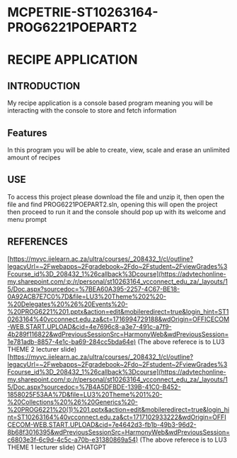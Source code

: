 # MCPETRIE-ST10263164-PROG6221POEPART2
# RECIPE APPLICATION
## INTRODUCTION
My recipe application is a console based program meaning you will be interacting with the console to store and fetch information
## Features
In this program you will be able to create, view, scale and erase an unlimited amount of recipes
## USE
To access this project please download the file and unzip it, then open the file and find PROG6221POEPART2.sln, opening this will open the project then proceed to run it and the console should pop up with its welcome and menu prompt

## REFERENCES
[https://myvc.iielearn.ac.za/ultra/courses/_208432_1/cl/outline?legacyUrl=~2Fwebapps~2Fgradebook~2Fdo~2Fstudent~2FviewGrades%3Fcourse_id%3D_208432_1%26callback%3Dcourse](https://advtechonline-my.sharepoint.com/:p:/r/personal/st10263164_vcconnect_edu_za/_layouts/15/Doc.aspx?sourcedoc=%7BEA60A395-2257-4C67-BE18-0A92ACB7E7C0%7D&file=LU3%20Theme%202%20-%20Delegates%20%26%20Events%20-%20PROG6221%201.pptx&action=edit&mobileredirect=true&login_hint=ST10263164%40vcconnect.edu.za&ct=1716994729188&wdOrigin=OFFICECOM-WEB.START.UPLOAD&cid=4e7696c8-a3e7-491c-a7f9-4b289f116822&wdPreviousSessionSrc=HarmonyWeb&wdPreviousSession=1e781adb-8857-4e1c-ba69-284cc5bda64e)
(The above referece is to LU3 THEME 2 lecturer slide)
[https://myvc.iielearn.ac.za/ultra/courses/_208432_1/cl/outline?legacyUrl=~2Fwebapps~2Fgradebook~2Fdo~2Fstudent~2FviewGrades%3Fcourse_id%3D_208432_1%26callback%3Dcourse](https://advtechonline-my.sharepoint.com/:p:/r/personal/st10263164_vcconnect_edu_za/_layouts/15/Doc.aspx?sourcedoc=%7B4A5DFBDE-139B-41C0-B452-1858025F53AA%7D&file=LU3%20Theme%201%20-%20Collections%20%26%20Generics%20-%20PROG6221%20(1)%201.pptx&action=edit&mobileredirect=true&login_hint=ST10263164%40vcconnect.edu.za&ct=1717102933222&wdOrigin=OFFICECOM-WEB.START.UPLOAD&cid=7e4642d3-fb1b-49b3-96d2-8b68f3016395&wdPreviousSessionSrc=HarmonyWeb&wdPreviousSession=c6803e3f-6c9d-4c5c-a70b-e31380869a54)
(The above referece is to LU3 THEME 1 lecturer slide)
CHATGPT
